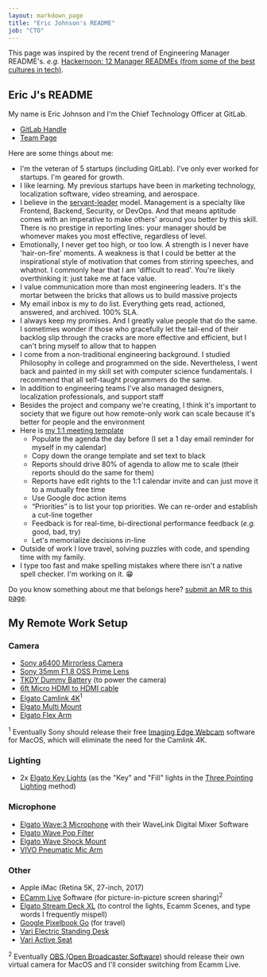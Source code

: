 ```yaml
---
layout: markdown_page
title: "Eric Johnson's README"
job: "CTO"
---
```


This page was inspired by the recent trend of Engineering Manager README's. _e.g._ [Hackernoon: 12 Manager READMEs (from some of the best cultures in tech)](https://hackernoon.com/12-manager-readmes-from-silicon-valleys-top-tech-companies-26588a660afe).

## Eric J's README

My name is Eric Johnson and I'm the Chief Technology Officer at GitLab.

* [GitLab Handle](https://gitlab.com/edjdev)
* [Team Page](/company/team/#edjdev)

Here are some things about me:

* I'm the veteran of 5 startups (including GitLab). I've only ever worked for startups. I'm geared for growth.
* I like learning. My previous startups have been in marketing technology, localization software, video streaming, and aerospace.
* I believe in the [servant-leader](https://en.wikipedia.org/wiki/Servant_leadership) model. Management is a specialty like Frontend, Backend, Security, or DevOps. And that means aptitude comes with an imperative to make others' around you better by this skill. There is no prestige in reporting lines: your manager should be whomever makes you most effective, regardless of level.
* Emotionally, I never get too high, or too low. A strength is I never have 'hair-on-fire' moments. A weakness is that I could be better at the inspirational style of motivation that comes from stirring speeches, and whatnot. I commonly hear that I am 'difficult to read'. You're likely overthinking it: just take me at face value.
* I value communication more than most engineering leaders. It's the mortar between the bricks that allows us to build massive projects
* My email inbox is my to do list. Everything gets read, actioned, answered, and archived. 100% SLA.
* I always keep my promises. And I greatly value people that do the same. I sometimes wonder if those who gracefully let the tail-end of their backlog slip through the cracks are more effective and efficient, but I can't bring myself to allow that to happen
* I come from a non-traditional engineering background. I studied Philosophy in college and programmed on the side. Nevertheless, I went back and painted in my skill set with computer science fundamentals. I recommend that all self-taught programmers do the same.
* In addition to engineering teams I've also managed designers, localization professionals, and support staff
* Besides the project and company we're creating, I think it's important to society that we figure out how remote-only work can scale because it's better for people and the environment
* Here is [my 1:1 meeting template](https://docs.google.com/document/d/1vWm7-lmpqghoElckd02puqsKDNT6aCJInuZcfkdtvwQ/edit)
  * Populate the agenda the day before (I set a 1 day email reminder for myself in my calendar)
  * Copy down the orange template and set text to black
  * Reports should drive 80% of agenda to allow me to scale (their reports should do the same for them)
  * Reports have edit rights to the 1:1 calendar invite and can just move it to a mutually free time
  * Use Google doc action items
  * “Priorities” is to list your top priorities. We can re-order and establish a cut-line together
  * Feedback is for real-time, bi-directional performance feedback (_e.g._ good, bad, try)
  * Let's memorialize decisions in-line
* Outside of work I love travel, solving puzzles with code, and spending time with my family.
* I type too fast and make spelling mistakes where there isn't a native spell checker. I'm working on it. 😁

Do you know something about me that belongs here? [submit an MR to this page](https://gitlab.com/gitlab-com/www-gitlab-com/blob/master/source/handbook/engineering/erics-readme/index.html.md).

## My Remote Work Setup

### Camera

* [Sony a6400 Mirrorless Camera](https://www.sony.com/electronics/interchangeable-lens-cameras/ilce-6400)
* [Sony 35mm F1.8 OSS Prime Lens](https://www.sony.com/electronics/camera-lenses/sel35f18)
* [TKDY Dummy Battery](https://www.amazon.com/gp/product/B07144X7MC/) (to power the camera)
* [6ft Micro HDMI to HDMI cable](https://www.amazon.com/gp/product/B00Z07JYLE/)
* [Elgato Camlink 4K](https://www.elgato.com/en/gaming/cam-link-4k)<sup>1</sup>
* [Elgato Multi Mount](https://www.elgato.com/en/master-mount)
* [Elgato Flex Arm](https://www.elgato.com/en/flex-arm)

<sup>1</sup> Eventually Sony should release their free [Imaging Edge Webcam](https://support.d-imaging.sony.co.jp/app/webcam/en/download/) software for MacOS, which will eliminate the need for the Camlink 4K.

### Lighting

* 2x [Elgato Key Lights](https://www.elgato.com/en/gaming/key-light) (as the "Key" and "Fill" lights in the [Three Pointing Lighting](https://en.wikipedia.org/wiki/Three-point_lighting) method)

### Microphone

* [Elgato Wave:3 Microphone](https://www.elgato.com/en/wave-3) with their WaveLink Digital Mixer Software
* [Elgato Wave Pop Filter](https://www.elgato.com/en/wave-pop-filter)
* [Elgato Wave Shock Mount](https://www.elgato.com/en/wave-shock-mount)
* [VIVO Pneumatic Mic Arm](https://vivo-us.com/products/stand-mic01)

### Other

* Apple iMac (Retina 5K, 27-inch, 2017)
* [ECamm Live](https://www.ecamm.com/) Software (for picture-in-picture screen sharing)<sup>2</sup>
* [Elgato Stream Deck XL](https://www.elgato.com/en/gaming/stream-deck-xl) (to control the lights, Ecamm Scenes, and type words I frequently mispell)
* [Google Pixelbook Go](https://store.google.com/us/product/pixelbook_go) (for travel)
* [Vari Electric Standing Desk](https://www.vari.com/electric-standing-desk-60x30/FD-ESD6030.html?dwvar_FD-ESD6030_color=reclaimed-wood)
* [Vari Active Seat](https://www.vari.com/active-seat/ST-ACTV.html)

<sup>2</sup> Eventually [OBS (Open Broadcaster Software)](https://obsproject.com/) should release their own virtual camera for MacOS and I'll consider switching from Ecamm Live.
